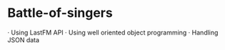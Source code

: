 # Battle-of-singers
  · Using LastFM API
  · Using well oriented object programming
  · Handling JSON data
